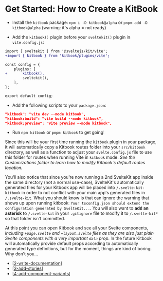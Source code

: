 # Get Started: How to Create a KitBook

- Install the `kitbook` package: `npm i -D kitbook@alpha` or `pnpm add -D kitbook@alpha` (warning: it's alpha = not ready)

- Add the `kitbook()` plugin before your `sveltekit()` plugin in `vite.config.js`:
```diff
import { sveltekit } from '@sveltejs/kit/vite';
+import { kitbook } from 'kitbook/plugins/vite';

const config = {
	plugins: [
+		kitbook(),
		sveltekit(),
	],
};

export default config;
```

- Add the following scripts to your `package.json`:
```json
"kitbook": "vite dev --mode kitbook",
"kitbook:build": "vite build --mode kitbook",
"kitbook:preview": "vite preview --mode kitbook",
```

- Run `npm kitbook` or `pnpm kitbook` to get going! 
 
Since this will be your first time running the `kitbook` plugin in your package, it will automatically copy a Kitbook routes folder into your `src/kitbook` directory, as well as a function to adjust your `svelte.config.js` file to use this folder for routes when running Vite in `kitbook` mode. *See the Customizations folder to learn how to modify Kitbook's default routes location.*

You'll also notice that since you're now running a 2nd SvelteKit app inside the same directory (not a normal use-case), SvelteKit's automatically generated files for your Kitbook app will be placed into `/.svelte-kit-kitbook` in order to not conflict with your main app's generated files in `/.svelte-kit`. What you should know is that can ignore the warning that shows up upon running kitbook: `Your tsconfig.json should extend the configuration generated by SvelteKit...`. You will also want to **add an asterisk** to `/.svelte-kit` in your `.gitignore` file to modify it to `/.svelte-kit*` so that folder isn't committed.

At this point you can open Kitbook and see all your Svelte components, *including `+page.svelte` and `+layout.svelte` files as they are also just plain Svelte components with a very important `data` prop*. In the future Kitbook will automatically provide default props according to automatically generated type definitions, but for the moment, things are kind of boring. Why don't you...

- [[2-write-documentation]]
- [[3-add-stories]] 
- [[4-add-component-variants]] 

[//begin]: # "Autogenerated link references for markdown compatibility"
[2-write-documentation]: 2-write-documentation "Write Documentation"
[3-add-stories]: 3-add-stories "Add Stories"
[4-add-component-variants]: 4-add-component-variants "Add Component Variants"
[//end]: # "Autogenerated link references"